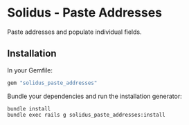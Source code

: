 Solidus - Paste Addresses
===========================
Paste addresses and populate individual fields.


Installation
------------

In your Gemfile:

```ruby
gem "solidus_paste_addresses"
```

Bundle your dependencies and run the installation generator:

```shell
bundle install
bundle exec rails g solidus_paste_addresses:install
```
